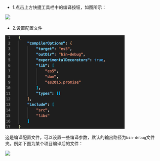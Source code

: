 
* 1.点击上方快捷工具栏中的编译按钮，如图所示：

![](1.png)

* 2.设置配置文件

![](p2.png)

这是编译配置文件，可以设置一些编译参数，默认的输出路径为`bin-debug`文件夹。例如下图为某个项目编译后的文件：

![](3.png)
